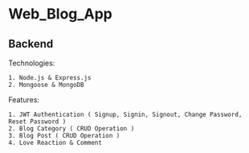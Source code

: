 # Web_Blog_App

## Backend
Technologies:
```
1. Node.js & Express.js
2. Mongoose & MongoDB
```
Features:
```
1. JWT Authentication ( Signup, Signin, Signout, Change Password, Reset Password )
2. Blog Category ( CRUD Operation )
3. Blog Post ( CRUD Operation )
4. Love Reaction & Comment
```
